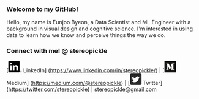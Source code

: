 ### Welcome to my GitHub! 
Hello, my name is Eunjoo Byeon, a Data Scientist and ML Engineer with a background in visual design and cognitive science. I'm interested in using data to learn how we know and perceive things the way we do.

### Connect with me! @ stereopickle
[![LinkedIn](PNG/LI-In-Bug.png) LinkedIn] (https://www.linkedin.com/in/stereopickle/)  | [![Medium](PNG/Monogram.png) Medium] (https://medium.com/@stereopickle)  | [![Twitter](PNG/Twitter_Social_Icon_Rounded_Square_Color.png) Twitter] (https://twitter.com/stereopickle)  |  <stereopickle@gmail.com>

